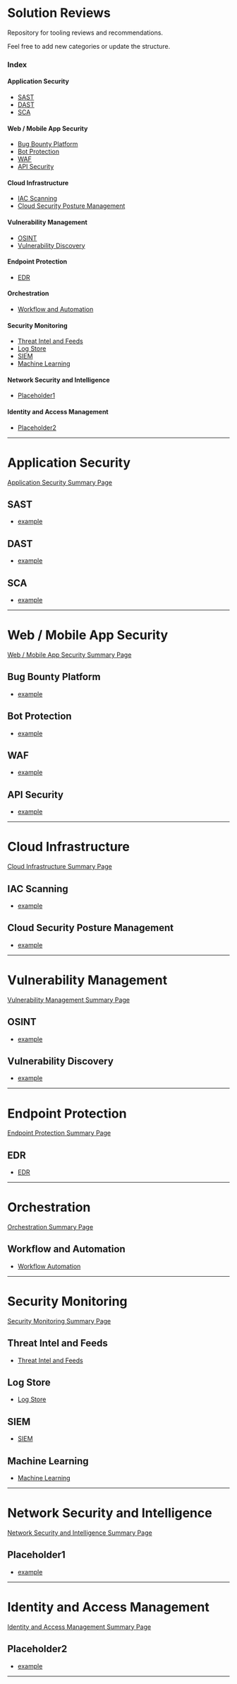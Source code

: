 Solution Reviews
===============

Repository for tooling reviews and recommendations.

Feel free to add new categories or update the structure.

### Index
#### Application Security
* [SAST](#sast)
* [DAST](#dast)
* [SCA](#sca)


#### Web / Mobile App Security
* [Bug Bounty Platform](#bug-bounty-platform)
* [Bot Protection](#bot-protection)
* [WAF](#waf)
* [API Security](#api-security)


#### Cloud Infrastructure
* [IAC Scanning](#iac-scanning)
* [Cloud Security Posture Management](#cloud-security-posture-management)


#### Vulnerability Management
* [OSINT](#osint)
* [Vulnerability Discovery](#vulnerability-discovery)


#### Endpoint Protection
* [EDR](#edr)


#### Orchestration
* [Workflow and Automation](#workflow-and-automation)


#### Security Monitoring
* [Threat Intel and Feeds](#threat-intel-and-feeds)
* [Log Store](#log-store)
* [SIEM](#SIEM)
* [Machine Learning](#machine-learning)


#### Network Security and Intelligence
* [Placeholder1](#placeholder1)


#### Identity and Access Management
* [Placeholder2](#placeholder2)


------------------------
# Application Security

[Application Security Summary Page](vendor_reviews/application_security/application_security_summary_page.md)

SAST
-------------
* [example](vendor_reviews/application_security/sast/example.md)


DAST
-------------
* [example](vendor_reviews/application_security/dast/example.md)


SCA
-------------
* [example](vendor_reviews/application_security/sca/example.md)


------------------------
# Web / Mobile App Security

[Web / Mobile App Security Summary Page](vendor_reviews/web_and_mobile_app_security/web_mobile_summary_page.md)


Bug Bounty Platform
--------------------------------
* [example](vendor_reviews/web_and_mobile_app_security/bug_bounty_platform/example.md)


Bot Protection
--------------------------------
* [example](vendor_reviews/web_and_mobile_app_security/bot_protection/example.md)


WAF
--------------------------------
* [example](vendor_reviews/web_and_mobile_app_security/waf/example.md)


API Security
-------------
* [example](vendor_reviews/web_and_mobile_app_security/api_security/example.md)



------------------------
# Cloud Infrastructure

[Cloud Infrastructure Summary Page](vendor_reviews/cloud_infrastructure/cloud_infrastructure_summary_page.md)

IAC Scanning
-------------
* [example](vendor_reviews/cloud_infrastructure/iac_scanning/example.md)


Cloud Security Posture Management
-------------
* [example](vendor_reviews/cloud_infrastructure/cloud_security_posture_management/example.md)


------------------------
# Vulnerability Management

[Vulnerability Management Summary Page](vendor_reviews/vulnerability_management/vulnerability_management_summary_page.md)

OSINT
---------------------------
* [example](vendor_reviews/vulnerability_management/osint/example.md)


Vulnerability Discovery
-------------
* [example](vendor_reviews/vulnerability_management/vulnerability_discovery/example.md)


------------------------
# Endpoint Protection

[Endpoint Protection Summary Page](vendor_reviews/endpoint_protection/endpoint_protection_summary_page.md)

EDR
--------------------------------
* [EDR](vendor_reviews/endpoint_protection/edr/example.md)

------------------------
# Orchestration

[Orchestration Summary Page](vendor_reviews/orchestration/orchestration_summary_page.md)

Workflow and Automation
-----------------------
* [Workflow Automation](vendor_reviews/orchestration/workflow_automation/example.md)


------------------------
# Security Monitoring

[Security Monitoring Summary Page](vendor_reviews/security_monitoring/security_monitoring_summary_page.md)

Threat Intel and Feeds
-----------------------
* [Threat Intel and Feeds](vendor_reviews/security_monitoring/threat_intel_and_feeds/example.md)


Log Store
----------------------
* [Log Store](vendor_reviews/security_monitoring/log_store/example.md)


SIEM
------------------------------------------
* [SIEM](vendor_reviews/security_monitoring/siem/example.md)


Machine Learning
-----------------------
* [Machine Learning](vendor_reviews/security_monitoring/machine_learning/example.md)


------------------------
# Network Security and Intelligence

[Network Security and Intelligence Summary Page](vendor_reviews/network_security_and_intelligence/network_security_intelligence_summary_page.md)

Placeholder1
------------------------------------------
* [example](vendor_reviews/network_security_and_intelligence/placeholder1/example.md)


------------------------
# Identity and Access Management

[Identity and Access Management Summary Page](vendor_reviews/identity_and_access_management/identity_access_management_summary_page.md)


Placeholder2
------------------------------------------
* [example](vendor_reviews/identity_and_access_management/placeholder2/example.md)


------------------------